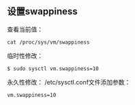## 设置swappiness
查看当前值：
```
cat /proc/sys/vm/swappiness
```

临时性修改： 
```
$ sudo sysctl vm.swappiness=10
```

永久性修改： 
/etc/sysctl.conf文件添加参数：
```
vm.swappiness=10
```

